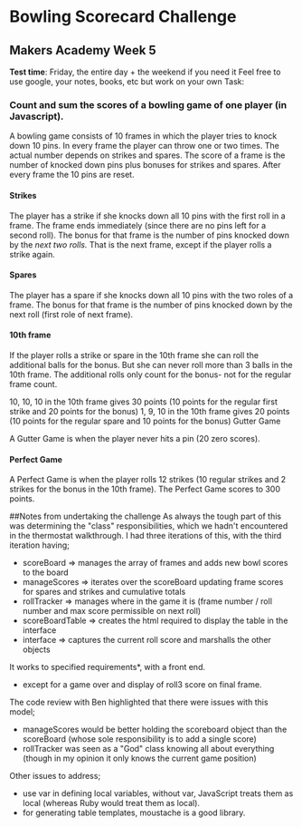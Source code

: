 # Bowling Scorecard Challenge
## Makers Academy Week 5

__Test time__: Friday, the entire day + the weekend if you need it
Feel free to use google, your notes, books, etc but work on your own
Task:

### Count and sum the scores of a bowling game of one player (in Javascript).

A bowling game consists of 10 frames in which the player tries to knock down 10 pins. In every frame the player can throw one or two times. The actual number depends on strikes and spares. The score of a frame is the number of knocked down pins plus bonuses for strikes and spares. After every frame the 10 pins are reset.

#### Strikes

The player has a strike if she knocks down all 10 pins with the first roll in a frame. The frame ends immediately (since there are no pins left for a second roll). The bonus for that frame is the number of pins knocked down by the _next two rolls._ That is the next frame, except if the player rolls a strike again.

#### Spares

The player has a spare if she knocks down all 10 pins with the two roles of a frame. The bonus for that frame is the number of pins knocked down by the next roll (first role of next frame).

#### 10th frame

If the player rolls a strike or spare in the 10th frame she can roll the additional balls for the bonus. But she can never roll more than 3 balls in the 10th frame. The additional rolls only count for the bonus- not for the regular frame count.

10, 10, 10 in the 10th frame gives 30 points (10 points for the regular first strike and 20 points for the bonus)
1, 9, 10 in the 10th frame gives 20 points (10 points for the regular spare and 10 points for the bonus)
Gutter Game

A Gutter Game is when the player never hits a pin (20 zero scores).

#### Perfect Game

A Perfect Game is when the player rolls 12 strikes (10 regular strikes and 2 strikes for the bonus in the 10th frame). The Perfect Game scores to 300 points.


##Notes from undertaking the challenge
As always the tough part of this was determining the "class" responsibilities, which we hadn't encountered in the thermostat walkthrough. I had three iterations of this, with the third iteration having;

- scoreBoard => manages the array of frames and adds new bowl scores to the board
- manageScores => iterates over the scoreBoard updating frame scores for spares and strikes and cumulative totals
- rollTracker => manages where in the game it is (frame number / roll number and max score permissible on next roll) 
- scoreBoardTable => creates the html required to display the table in the interface
- interface => captures the current roll score and marshalls the other objects

It works to specified requirements*, with a front end.
* except for a game over and display of roll3 score on final frame.


The code review with Ben highlighted that there were issues with this model;
- manageScores would be better holding the scoreboard object than the scoreBoard (whose sole responsibility is to add a single score)
- rollTracker was seen as a "God" class knowing all about everything (though in my opinion it only knows the current game position)

Other issues to address;
- use var in defining local variables, without var, JavaScript treats them as local (whereas Ruby would treat them as local).
- for generating table templates, moustache is a good library.


 
